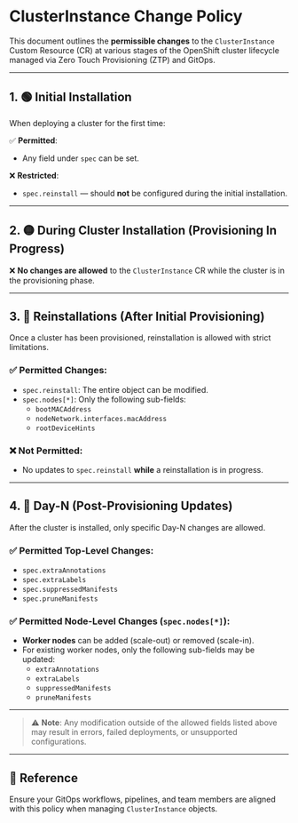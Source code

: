 # ClusterInstance Change Policy

This document outlines the **permissible changes** to the `ClusterInstance` Custom Resource (CR) at various stages of the OpenShift cluster lifecycle managed via Zero Touch Provisioning (ZTP) and GitOps.

---

## 1. 🟢 Initial Installation

When deploying a cluster for the first time:

✅ **Permitted**:
- Any field under `spec` can be set.

❌ **Restricted**:
- `spec.reinstall` — should **not** be configured during the initial installation.

---

## 2. 🟡 During Cluster Installation (Provisioning In Progress)

❌ **No changes are allowed** to the `ClusterInstance` CR while the cluster is in the provisioning phase.

---

## 3. 🔁 Reinstallations (After Initial Provisioning)

Once a cluster has been provisioned, reinstallation is allowed with strict limitations.

### ✅ Permitted Changes:
- `spec.reinstall`: The entire object can be modified.
- `spec.nodes[*]`: Only the following sub-fields:
  - `bootMACAddress`
  - `nodeNetwork.interfaces.macAddress`
  - `rootDeviceHints`

### ❌ Not Permitted:
- No updates to `spec.reinstall` **while** a reinstallation is in progress.

---

## 4. 🔄 Day-N (Post-Provisioning Updates)

After the cluster is installed, only specific Day-N changes are allowed.

### ✅ Permitted Top-Level Changes:
- `spec.extraAnnotations`
- `spec.extraLabels`
- `spec.suppressedManifests`
- `spec.pruneManifests`

### ✅ Permitted Node-Level Changes (`spec.nodes[*]`):
- **Worker nodes** can be added (scale-out) or removed (scale-in).
- For existing worker nodes, only the following sub-fields may be updated:
  - `extraAnnotations`
  - `extraLabels`
  - `suppressedManifests`
  - `pruneManifests`

---

> ⚠️ **Note**: Any modification outside of the allowed fields listed above may result in errors, failed deployments, or unsupported configurations.

---

## 📘 Reference

Ensure your GitOps workflows, pipelines, and team members are aligned with this policy when managing `ClusterInstance` objects.

